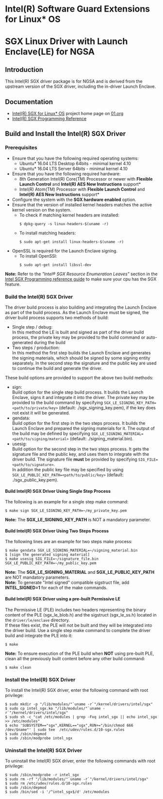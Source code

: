 Intel(R) Software Guard Extensions for Linux\* OS
================================================

# SGX Linux Driver with Launch Enclave(LE) for NGSA

Introduction
------------
This Intel(R) SGX driver package is for NGSA and is derived from the upstream version of the SGX driver, including the in-driver Launch Enclave.


Documentation
-------------
- [Intel(R) SGX for Linux\* OS](https://01.org/intel-softwareguard-extensions) project home page on [01.org](http://01.org)
- [Intel(R) SGX Programming Reference](https://software.intel.com/sites/default/files/managed/48/88/329298-002.pdf)


Build and Install the Intel(R) SGX Driver
-----------------------------------------
### Prerequisites         
- Ensure that you have the following required operating systems:  
  * Ubuntu* 16.04 LTS Desktop 64bits - minimal kernel 4.10
  * Ubuntu* 16.04 LTS Server 64bits - minimal kernel 4.10
- Ensure that you have the following required hardware:  
  * 8th Generation Intel(R) Core(TM) Processor or newer with **Flexible Launch Control** and **Intel(R) AES New Instructions** support*
  * Intel(R) Atom(TM) Processor with **Flexible Launch Control** and **Intel(R) AES New Instructions** support*
- Configure the system with the **SGX hardware enabled** option.
- Ensure that the version of installed kernel headers matches the active kernel version on the system.
   * To check if matching kernel headers are installed:
        ```
        $ dpkg-query -s linux-headers-$(uname -r)
        ```
   * To install matching headers:
        ```
        $ sudo apt-get install linux-headers-$(uname -r)
        ```
- OpenSSL is required for the Launch Enclave signing.
   * To install OpenSSl:
 		```
        $ sudo apt-get install libssl-dev
        ```
  
**Note:** Refer to the *"Intel® SGX Resource Enumeration Leaves"* section in the [Intel SGX Programming reference guide](https://software.intel.com/sites/default/files/managed/48/88/329298-002.pdf) to make sure your cpu has the SGX feature.


### Build the Intel(R) SGX Driver 
The driver build process is also building and integrating the Launch Enclave as part of the build process.
As the Launch Enclave must be signed, the driver build process supports two methods of build:
- Single step / debug:     
  In this method the LE is built and signed as part of the driver build process, the private key may be provided to the build command or auto-generated during the build
- Two steps / production:      
  In this method the first step builds the Launch Enclave and generates the signing materials, which should be signed by some signing entity separately. In the second step the signature and the public key are used to continue the build and generate the driver.

These build options are provided to support the above two build methods:
- sign:     
   Build option for the single step build process. It builds the Launch Enclave, signs it and integrate it into the driver. The private key may be provided to the build command by specifying ```SGX_LE_SIGNING_KEY_PATH=<path/to/private/key>``` (default: ./sgx_signing_key.pem), if the key does not exist it will be generated.
- gendata:     
   Build option for the first step in the two steps process. It builds the Launch Enclave and prepared the signing materials for it. The output of the build may be defined by specifying ```SGX_LE_SIGNING_MATERIAL=<path/to/signing/material>``` (default: ./signing_material.bin).
- usesig:    
   Build option for the second step in the two steps process. It gets the signature file and the public key, and uses them to integrate with the driver build. 
   The signature file **must** be provided by specifying ```SIG_FILE=<path/to/signature>```.  
   In addition the public key file may be specified by using ```SGX_LE_PUBLIC_KEY_PATH=<path/to/public/key>``` (default: ./sgx_public_key.pem).

#### Build Intel(R) SGX Driver Using Single Step Process

The following is an example for a single step make command:
```
$ make sign SGX_LE_SIGNING_KEY_PATH=~/my_private_key.pem 
```
**Note:** The **SGX_LE_SIGNING_KEY_PATH** is NOT a mandatory parameter. 

#### Build Intel(R) SGX Driver Using Two Steps Process
The following lines are an example for two steps make process:
```
$ make gendata SGX_LE_SIGNING_MATERIAL=~/signing_material.bin
$ [sign the generated signing material]
$ make usesig SIG_FILE=~/signature_file.bin SGX_LE_PUBLIC_KEY_PATH=~/my_public_key.pem
```
**Note:**  The **SGX_LE_SIGNING_MATERIAL** and **SGX_LE_PUBLIC_KEY_PATH** are NOT mandatory parameters.  
**Note:**  To generate "Intel signed" compatible sigstruct file, add **INTEL_SIGNED=1** for each of the make commands.  

#### Build Intel(R) SGX Driver using a pre-built Permissive LE  
The Permissive LE (PLE) includes two headers representing the binary content of the PLE (sgx_le_blob.h) and the sigstruct (sgx_le_ss.h) located in the ```driver/le/enclave``` directory.  
If these files exist, the PLE will not be built and they will be integrated into the driver build. Use a single step make command to complete the driver build and integrate the PLE into it:
```
$ make 
```

**Note:** To ensure execution of the PLE build when **NOT** using pre-built PLE, clean all the previously built content before any other build command:
```
$ make clean
``` 

### Install the Intel(R) SGX Driver
To install the Intel(R) SGX driver, enter the following command with root privilege:
```
$ sudo mkdir -p "/lib/modules/"`uname -r`"/kernel/drivers/intel/sgx"    
$ sudo cp intel_sgx.ko "/lib/modules/"`uname -r`"/kernel/drivers/intel/sgx"    
$ sudo sh -c "cat /etc/modules | grep -Fxq intel_sgx || echo intel_sgx >> /etc/modules"    
$ echo 'SUBSYSTEM=="sgx",KERNEL=="sgx",RUN+="/bin/chmod 666 /dev/$name"' | sudo tee  /etc/udev/rules.d/10-sgx.rules
$ sudo /sbin/depmod
$ sudo /sbin/modprobe intel_sgx
```

### Uninstall the Intel(R) SGX Driver
To uninstall the Intel(R) SGX driver, enter the following commands with root privilege: 
```
$ sudo /sbin/modprobe -r intel_sgx
$ sudo rm -rf "/lib/modules/"`uname -r`"/kernel/drivers/intel/sgx"
$ sudo rm /etc/udev/rules.d/10-sgx.rules
$ sudo /sbin/depmod
$ sudo /bin/sed -i '/^intel_sgx$/d' /etc/modules
```
